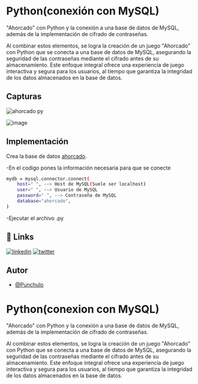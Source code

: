 
# Python(conexión con MySQL)


"Ahorcado" con Python y la conexión a una base de datos de MySQL, además de la implementación de cifrado de contraseñas.

Al combinar estos elementos, se logra la creación de un juego "Ahorcado" con Python que se conecta a una base de datos de MySQL, asegurando la seguridad de las contraseñas mediante el cifrado antes de su almacenamiento. Este enfoque integral ofrece una experiencia de juego interactiva y segura para los usuarios, al tiempo que garantiza la integridad de los datos almacenados en la base de datos.
## Capturas

![ahorcado py](https://github.com/punchulo/PY/assets/63676351/250bde05-3028-4a78-8d28-4778599b170f)


![image](https://github.com/punchulo/PY/assets/63676351/791d5ec0-3484-4cbe-bc79-f565815005a3)


## Implementación

Crea la base de datos [ahorcado](https://github.com/punchulo/PY/blob/main/ahorcado_usuarios.sql).

-En el codigo pones la información necesaria para que se conecte
```bash
mydb = mysql.connector.connect(
    host=" ", --> Host de MySQL(Suele ser localhost)
    user=" ", --> Usuario de MySQL
    password=" ", --> Contraseña de MySQL
    database="ahorcado",
)
```
-Ejecutar el archivo .py
## 🔗 Links
[![linkedin](https://img.shields.io/badge/linkedin-0A66C2?style=for-the-badge&logo=linkedin&logoColor=white)](https://www.linkedin.com/in/pablo-garcia-bermejo-lopez-168020239/)
[![twitter](https://img.shields.io/badge/twitter-1DA1F2?style=for-the-badge&logo=twitter&logoColor=white)](https://twitter.com/punchis_0)


## Autor

- [@Punchulo](https://www.github.com/punchulo)


# Python(conexion con MySQL)


"Ahorcado" con Python y la conexión a una base de datos de MySQL, además de la implementación de cifrado de contraseñas.

Al combinar estos elementos, se logra la creación de un juego "Ahorcado" con Python que se conecta a una base de datos de MySQL, asegurando la seguridad de las contraseñas mediante el cifrado antes de su almacenamiento. Este enfoque integral ofrece una experiencia de juego interactiva y segura para los usuarios, al tiempo que garantiza la integridad de los datos almacenados en la base de datos.
